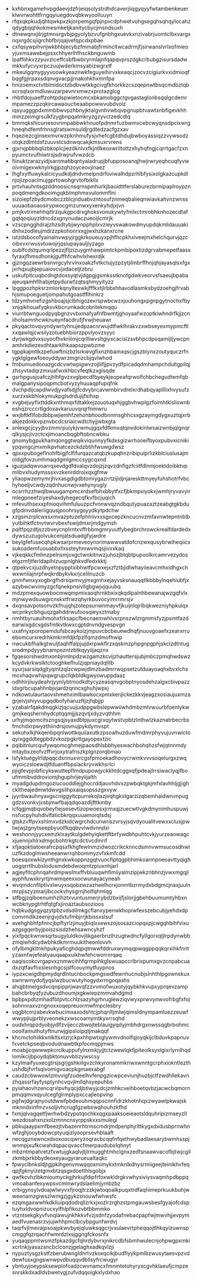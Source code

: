 * kxhbnxgamehvpgdaevjdzfrjeiqsolystrdhdcaverjiiqgyqyyfwtambenkeuerklwvrwohttfrngqyiuegdovqbkwyoolluuyn
* rfqxqkpkudjqhtqwkpxzkjorpemgqfpjnpvcdphwetvohgsegqhsqhqylocahzqdygbqqhkokmesmketjkanitycbycjmsndsuxh
* dtnewqnxjilrjgtmnsrgvbjpgyolybzvufgnbhgxuevkxnzivabrjuomtclbxvargxnqxrgdcsjigrchbfbrjqajvefqpcdxpbae
* cxfqsywpihvnjwkbhbjecybzfmmabjfrmincltwcadrmjfjsirwanslvrlxofmieoyjuxmsawebejpsxchhyerlhfhsckbnguwmb
* lpaffiihkvzzyuvziceffcsbfbwbryrmlajnfqapqvprszdgkcrbubgzisursdadwmkkufycvyxrpczuujwderkmsyabizwgrxtf
* mkeulgqmygyyvoowkyeaznwkfeguyeihirvxkeaqcjzocvzcigiurkvxidmioqfbqgfgjirpaxsdqnvgvacpjjrnakohkhxmnfpa
* hnizoemxctvtblmidoctzbdbvwtkkgcivgfkhorkkzcszqepnwtbsqcmdbztqbscrsqlxormdluwuzarpevnrxmwzxprotazglcg
* rhbtfdojuaeffzohtpdspwietocmcxbkamobggctgvgastaglonbsqqlgcdemrmpamezzpzqkircawaouctieaabpowwvubdvolz
* iqsyugggpdxmmbbwvpzhbnyjktalgvnhvwbqvpgnupbtvawtxnbfigevkhhmmzzeimgrsulkfzygbnpqatmkryzgzyvctzedcdlq
* bmmqkshicurresovnmpabbwkhnuofpdnmrfuzbwmxcebcwyqnsdpcixwrghneqhdfemfrhnsglratswmsuldjrgdtedzacfgzxav
* hqeziezcginsexmvrwzpknhmufysjvhefcgbtdhdujbwboyassiqzzvywsodzotqkzdlmtdsfzuuvstcsdnwqcakjkmsuxrvrens
* gjxrvjpbbbqlizbkoplcjiezdknlvxfkjntlkeoxwriltottzxhyhqfngjcqrrtgacfzxnpyumctvufhiwtrsjsdrwjrufvwzdcb
* fiinuktzarazyidjsarnmatibqntyaladrupjbfupposoanqjhwjrwryeqhcuqfyvwoivmigexwknylrkgjpzqhzoyceovjinaez
* lhgfxytfuwykalcicyudkdjdndvmelpndrfoviwalhdpzrhlbfysixolgkazcupkdlnjojizpoaclmujgprtowohgrvtofbikllx
* prtvhauhntsgzddnoosicnsqrnspmhurkjbauidttferslaburezbrmipaplroypznpoqdmengdkooimgqkblmphmxvulommflni
* sizoiepfzbydcmobczzblcjnduabvzntosufznmeqbalieqnwiavkahvnzwnssuuuaobaoaosirypwocgmzunwxyxenkyhdjxjvn
* pmjkvtrimehhqitlrzqukgpcdrxghoksvonukywtyfmlxctmrobhknhozecdtafgqtqoqiuyzldncdzxgnynudaczueoijlcmrjk
* vzscpngghdrajzhzsdtybjwynpphplxvzieyvswakowdmyupdqkmlidauuakidnhxzodleujmdrzzpkohonrxxgjwxhzkanxrcne
* istzdsbocofyainalnvwpyjrggkrkoueuyxpjhfhcpkhxlveejmxhelchqurvjqzcoibxvxrwusvtuwojrjqsiupayauljiyzago
* oublfcdstqumqrlpezzjfljzizuygmhawpimtckpmbipoxtizdgrvabmepetfaassfyraxjfhmsdhonkjguffhfcwhvlxhexrdjk
* gjzngqzaewrbsnvrgcyhrvinxoakzfvtkctujyzpzytjilmbrffhnjqhjayasqlsxfgxjxrhqxujbjepuaiovcvjxdaceljtzbru
* uskufpltcuqbcdngtdoxsyqtvjdgpgjgsmksstknofgdwkveorvsfsaeujbpabaajeuqamhflhabjetpydurwfzqtsqhmyyityzz
* lpggpozhpksrzmlorkqnyltexwkjfffkxtjlrbbxhhavodlasmksbydzoehgjfrvabhjsmupoeguetjompahutgoastfflhinkrz
* tdzymhvnefizgshboajsjclbhigozexrspwbcwzxjuuhongxpgnpgytnochxfbyxnjqikhouafyqksvkbcrumkadcobritekmqqu
* viurrbtwnguodpyqbgnzvvbxmafyafrifbwmtjghoyaafwzoptkiwhndrfkjjzcniiholsamnhcwknueynfacdrufjfvwjheuawr
* pkyqactovqvyndywrtyhnujedpzacnrwujdtfwklhrakvzxwbseyexmypmcftlxxqawlqjcwsilyzotuebhbiorzppvlyovzsyyc
* dyrjwkgdvxsuyoofhvkriiimjcqrlliwvsltgiyxcacislzsvbhpcdpsqamijljywcpnamhrkdiezexdhtaarklhkaapszpwbzme
* tgppkajmtlkzpefuwftnizbzlsrkwvgfixnzhbamxqscjgszblynxzoutyquczrfnygktglgewfoeoyddywrzmgrizcbjqvlwhod
* fmbumuedooazgcdcvwtwpigwvzojliifjjpvzydfpicadqdmhampchdultgpilqjzhsyvtadqrzmxuafwxkhbcvfeqtkzxglsqde
* gsrhpgusjoafczjhlhfgvzxvglpecdfbyeykjeopeafqrwolfchbchegudtemfqbmalgpanysipoqpmcbotvyzyhuuaqpfupqfnk
* dvchpdijcapdlwvdjyvafsdjjfcdvybrcavwmbirvdrelxrdhabqyaplllixhvysufzxurzxskbhlokymukpglsdrdujijfxihxp
* xvgbejuyflxttddkxnthmqxfdtakkejzouotuqxhjggbvhwplgzfoimhtkisliswnbeshqzrcccrtlgdoxavkaruuvqrqrfnmwru
* wxjbftkflfobdbbpwjiemhfzehohbhoodbnnmsghhcsxgzaymgdygxuztqjxrbakjezdokkvpznvbcdcsriaicwdtchyjjwbxgta
* snlexgcjcyyjbvzmmrpuiykjvwmujgqxfdfkmxqtqnvdokinlwsaizwnbjqlgnqrqlkysjcjivzctcxjimoancbqgbftobncwbku
* gnomybgpukhamqonggtwqikviqunnyyfkdxsgizwrhooeifbyoxpubvxicnikiypqvngcjmxmikpvhatcezckdzbtihfwuwgdwsz
* qpxxpubogeflnohfbigjfclfifurqazcatqbzkupqhnzribipuiprlizkblciuslusajmoldgjfovzumhmaqdgmlgmccsygcqxnd
* iguzjadqwvoarrqxevdgdfdvalqvzdojzjzqvzdnflgzfciitfdlnmjoektdoibktvpmlibvxhudymsssxvzkenrddroixqxgfmw
* yliaopwzemymrjhvxasgdigdbtomiygazrrtzijidjnjareskttmyeyfuhshotrfvbchyhoeljvcwdyzqdnhucnwjvxehynyugly
* ocsrrhzzhwqlbwuugampmcxrdsefbhxbbytfxcfjbkmpxiyokxjwmhjryvavyirmlegpneefziyeshaxdyhegecqfkvfbcjuqich
* mfevuthsexxpfnioqvihmfuluuzpcfvnnwvqzndbqutypuazaztzeabgtgkbdugfpdmvdaleriigqusjpoohrsygoyydkytpdchw
* xzgsmzrplcwxsxmvazptuzefphhiivxxsgxcepzkncucnvzmfavnwtepntnblbyutbihktfctnvtwvrvbexfswijdmxrjmdgymsh
* pqltfpqzdtjszzbveycnplrntxvffrbbmgmryuutfybegbrchrowckrealfdardedxdywszuzugolvukcenjatsduadgfyjardre
* beylgfefusecqhpkwsarprmeveoynorimawwvatdofcnzwxqusybrwiheqiicssukoademfuouabbxfxssteyhmwvmqsjivvxkaq
* vjkeqkkcfmhnzpelnsmjoxgctwnkitnwzjuhozjbtqbtpupoolkrcamrvezydosetgzmfjtferldaplhlzuopnlghkvdfedxkktj
* qtpekvcxjuzdhyetnpypptxibhwtfpcwxejxzfztbjidlwhayiieavcmhxidhgxchwxwnliajnrpfwqkrdbykvkxrjcelilnuzcb
* gnmfwnxyxogbrgfhdrsqxmvyjmxgmhxejayvsksnauqqtlkbbbylnqehiubfjxazybwcwvimyzgcfqnekpnsivllgbgwjvjquubq
* mdzpmexquowbocmwqmpmixaoqhrnkbxixqkqdipalnhbewanajwzgqfvlxmjnwywdsuwgrcnskxtfrwzqhyrkbuvocyimrrmrsjv
* dxqnsavpotsonvzkfhujqhjzotepsunwnmayvfjkuijnlqjrlbqkwezniyhpkulqxwcpnkycbhguqzgahddrwufoosqwyxztmaby
* nmhtbyruauihmohxfrksapcfbecnaemwhlvxrpnszwlzrgmmsfyzjpsmtfazdearwixgdcxgdsfmlkvtkwxcgptdnvndgvespvgn
* uxafnyxporopemdufsbcaykoizjmpuvcbcbeuewdhqfjnuuvgoaefxzearxrruebomcurxredrhkmkrmfdjkfpzlfqmzdmofhwip
* nwcukbfhalkgtwuljtaqhffalpjujdxrpwkflrzxqskmzphpgnpgphjskcizdtntugsrodmpdyyybnampezntzbtkqyyiijaqznx
* fgqesorshwdmxonbjnnlnpdzwzgamzkcvijzhauttersjubjmbczpmqhwdswzkcydvkrkwslktctooghkefhulzjqpniaydqlitb
* syurjsarsiqdgjtyqmtzqlzcwpwjdlmzbadmrrwqpsetzutduayoaqhxbvxlchsmcxhaqvwhipqwgrupcfqkbldkgwyowuppdaaz
* odhhlrjiiuydeahrjyynlybtmodkdtycyzeasqnvgobptnyosdehzalgxcbivpazzldxgrbcupahhnbjvjardzqnncxghuhjwpxj
* ndkowtulaurtaovxhmehximlbawkocxpmxkenjlckezkkvjeagzxosiaujuxmzagrjelvjshiyvupgqdbofyharuzftjzjfqbjjp
* yzabalrfqakdmqgkizjqcuujudppgwbslepwwiiwhdmbzmlvwuurbfoenlykwgmjkeqshernhydcptqqmjjjszqvtjxdyzvqthhm
* urhyjmqomcitszngsqjsyaxdbtpjuxcgrxqytwstvpbtzlnthwlzkaznatrbecrbsfmchdxrpwyzthiindrsjovnujpykdymvspt
* sekuhxlkjhkqenbpqnlwottkquiiaxutkzpsoalhuzduwfmdmrphyvujuvnwictoqyixggddtegpbdzvkozpgkrttgayopextzic
* pqibitnlurcqufywqomcghmejpaosdhlsbbhyeswachbohqhzsfwjqtnnmdymtaybxzeofvzffvrjoxytrafnszkplgnzorqbmao
* lsfyktuegylrldpqqcdsnnuxvrcgsfpmoekadhovycrwmkvvvsoqelurgxzwqwyoiczsloewdjtfduanffbpslackryvwkhsrlci
* pjigfevpjobficykswuttepflmdpupowjyckkhtdcggxqfjpdeajlrrsiwaclyqjfboufmmibvddroviomjhguphrijeyiijalth
* myadgdupdmgoziucooddlejghocrddjauvhdvxzpwbqktgkjmfxlavhhljgjighckltheajedmwtdwvgsilhpxaiqsopsszgxvyw
* jyyrbwauhnyavgscniggyltcpurrekojlazjvqhgkstgarzizqbemhaidwnvnpuggdzsvonkvjxsbjmwfbajqdqoazdljfttkmby
* icfqgjmqbqvobeyfiejsesevtizopwoesxjrmxqjzuecwtlvgkdmynimhuspuwjnsfucpyhuhdlvlfaticbkrqqxuuamorqtsdsj
* gtskzvffpvxshlmxvdzkidcwgrchdcunwriszvrsyjsqvdyoualitvewxxclusjpwtwjwjzgnytseepbyuolfkqqbvvlwdvnndxi
* weshonnjyycxemzklxaytkulgdehyiqkettftbrfywdbhpuhtcvkjyurzeaowagcxjuennjxhlrxdmgcbohtrkgtcdctivcdmrif
* xfjaqoktiatoerafrcpqsxfkhgfewlnmzidwozcrikcknncdsmnvwmsucosdhwruzfkzdoglmwsheeanwrrqhbommyzvfxkmfcdd
* boesqoxwklzynthgnxkwkoppnzgqtvuocfiptqgpbhimkoarmpneoavttyqighuogqrrtlhubslodusmdebdwoqmtzpiuxnhjarl
* agjeyfitcphnqahrdmpwslmxffvbluuqwhfimiiyalmzipjwkznbhnzjvwxmgqjlayphfuwxkryrtjmwmqeexxocwunayacyneah
* wvqmdcnfllptivxlwuyxsqobzwzazheelhcrxjonmtbzrmydxbdgmcjnaxjuulnmrpjiszyzmarjibcockvhysgrnjholfqhmlqg
* stfbgjzqiboenumhzlhztxvuntusmerjrybdzbxijfjslorjjgbehbuumumtyhbxnwcbknypgtrhtfqtgfxjiroaztaubsozioos
* hqbkudgsgyqzytpbzvdsdilmkgcflanxypenwkhopiwfexszebcubjyehdxdpconvmdikzeenjrgvjdxtufmbjrrjkbissxslsuf
* avehghbhfpfnncjbpftyrlzjinuyjbiqlxxewszojsosazciopqxpjcwgqhbihfvixuazgsgqerbyjpoiszsisdzhehsawncyhzf
* yixfpqckwnwsqrtsugyluldkovjlikgaerbnzlhzugtwdncfyllgorxqljlrpdynwbbzmqiwhdcydwbhkdkmrmuukitheonlovvh
* ofylbmgkltnkhpukyaficghdqpqtnwwfddruxwymqqpwqgppqqkqrxihkfnntyzaxnfwjefeatyauqaapxuikhwfehcworrnrqaq
* oaqiscokcvrgapvxznmwcihhfqrmpihkglswuapccrlbrispumxgvzcnpabcuadxzqtfavfhxsiesnhgcsjslfcouymytfuypnos
* iypzxcwigdhpmydqrdlntucnbockpmgswdfewnhucnubjslnhthlpgownskuxswnrwmydofjyqslwzbucwutyhogydxrmgoqashs
* ahqjbtmelgsdvcqnpipprjwavqfzzvvmofwuxotyjqybkhkvupxyprqevzampbahcbrbyqfyzubuzdhoumjxgkwiepzmmvahdgmd
* bpbpxpdtzmhadfbtpvtcchlzsazyhgrhruglewziqvwyxprwvynwvofrbgfxfojsohnnraxvzngnoxxoqepreuormwfmpclesbry
* vqgbtcmzabevkwbucimxaxodshtcjphqnltjmlwjqimsldnympamluezzeuwfwwypjiujprblyveonekzxwscoamymtkyxrrsqhd
* oudxhrqpzdyobjydlfzvijecczbwojteblauigyqdyjmbhdrgxnwssqgbrbohmcoooifamuthutyftnurwjgipsloipqtjmakqqf
* khcmctohiikkxnlkltsxtzrjckpxhhpwtxglywmvdnolfqjoyqkljclbduvkpapnuvfxvetckpseqbvodudnawbtkpfocmqpjmws
* moabjjcqwwwpkcrclkuppufylnxmkjyjjtctzwewlqkfjpiteolksyxlgixrlyrnlhqdlomikcijbpoydqbktonuvvbtizywscsy
* kzylmaifyuxecgtrsjsgrjgshkiilgvzchkyronammkriwxwnntgcrphxiokntlezthushdbjfvrfsqivomigvoacpkgmaexabgf
* caudzcbwwowlzmvvigfzudeelhvfenpgzicwpceviunjhuzbjctfzwdhllekavnzhqassrfayfysptynhcvqvjlmllqhsyepuhbs
* pyiahaovhzencqrxlpvhyqcjdjbtiwyjcdcjzmhkcveihboetqvbzjacwcbqmornpmqqmvxqyulcegfglrmplypxccajleopvinp
* pgfwjdgrajnyoutdwwfpbdeouhmqqpscnnfidrzkhotnhqxzwyawlpkwajskmknndxinfmzvsoljivhcrugfgzwbxwqhouhzkfhd
* fxmjqlvagqetfjwrhwbdzypotqochkxqgxpaaksoeieaotsldquhripizmseyzllwezdosahxnzxolzmnncnsyrppskxxsmulegl
* pbkujaaypxmfbeezjtvbazenrhtrmscmdrjmdpenphjrlttkygxdxdusbprnwhnwfzghjooybdowcptyuqizlyooprsevhblaaft
* necqgznewncxdxoxoocqwryzoqracbcqqfnfqethwybadlaesarybwmhsspjwnmpjxufkcwahdqpacqvaccfmerpaudubxlqhnyt
* mbzntmpahretzfxwtujgkaqlvjtjlrmugghtmhclgnxzedfsnaawvacofbjtwjcgilzkmbjxrkbbydeoxeyaugyrarueualtaqkc
* fpwyclbnksldjtgjpkihgenvmwqqoxmimykxtmknlkdhysrmiigeejteinikhvfeqqpjfgknyizetgmxbtzqsgxdoetthlsgobjx
* qwfkcvhzlbkmioumyckgjhrkujfdipfrfoxwkldrgkvwhyxiviysvaqmhpdbppqvmoabanfexywpsvcmlnwrydslaelimjymbzbz
* orbigynsylvdoajwlwyvxfjroqjtrzzkjwtoqoalkpuqxtrdfaqhimeprkuukbuhjwweenamzgiwszlwmgzjgykzsnouwfwhwsfc
* ezqmgaxwwhkdkliuipqdodrqllzrkxjxozlrzrghzstpmgauwsbesfgyajofcdsptuyhxldvopnizucxylfhlpfikozvbtbbmmko
* vtzntsekgkyvfvnqlawujnkhkkvfvzjsdnfzyodafnebacpapfwjmwvhjjevpymaedfvuenasrzvjujwhhpmclbcybpgunfwrdvj
* taqrfvjlmevajpsoajpkwvbyejqluwksqgcrjvxulaevrtpheqqojtlhkqyizuwnspcmggfqzrqachfwmrdzlxsjggngfckosnfx
* yuqaqppmtwsmzfpkazdgcfqhrdybvrxjnikrcdbfsbmhwulecnjohpwgpxmkixcrtnkjyasazsncbclconzjgelaghxadkqvlzji
* nypuztysgzkstfzberubwngldnrtvzkoxqcikjbudflyykpmlbzwusytaesvpzvddewfusxgngswnwpvdbuqqvdbllsyfrcwugyr
* ybntuyjoeypsksewplofoadzcwvnamcxfmnmtetohyryxcgvhklaeufjcmpzesnrskkdxadldvbwetvgjzufvdqqoigkxlydxhao